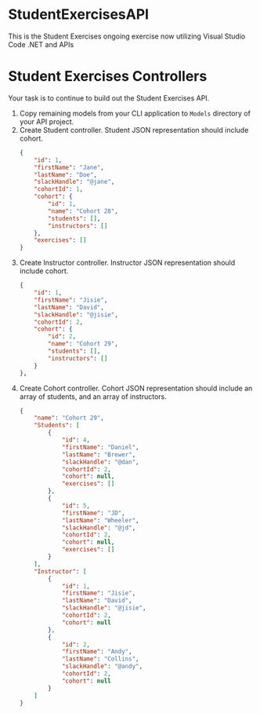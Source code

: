 # StudentExercisesAPI

This is the Student Exercises ongoing exercise now utilizing Visual Studio Code .NET and APIs

# Student Exercises Controllers

Your task is to continue to build out the Student Exercises API.

1. Copy remaining models from your CLI application to `Models` directory of your API project.
1. Create Student controller. Student JSON representation should include cohort.
    ```json
    {
        "id": 1,
        "firstName": "Jane",
        "lastName": "Doe",
        "slackHandle": "@jane",
        "cohortId": 1,
        "cohort": {
            "id": 1,
            "name": "Cohort 28",
            "students": [],
            "instructors": []
        },
        "exercises": []
    }
    ```
1. Create Instructor controller. Instructor JSON representation should include cohort.
    ```json
    {
        "id": 1,
        "firstName": "Jisie",
        "lastName": "David",
        "slackHandle": "@jisie",
        "cohortId": 2,
        "cohort": {
            "id": 2,
            "name": "Cohort 29",
            "students": [],
            "instructors": []
        }
    },
    ```
1. Create Cohort controller. Cohort JSON representation should include an array of students, and an array of instructors.
    ```json
    {
        "name": "Cohort 29",
        "Students": [
            {
                "id": 4,
                "firstName": "Daniel",
                "lastName": "Brewer",
                "slackHandle": "@dan",
                "cohortId": 2,
                "cohort": null,
                "exercises": []
            },
            {
                "id": 5,
                "firstName": "JD",
                "lastName": "Wheeler",
                "slackHandle": "@jd",
                "cohortId": 2,
                "cohort": null,
                "exercises": []
            }
        ],
        "Instructor": [
            {
                "id": 1,
                "firstName": "Jisie",
                "lastName": "David",
                "slackHandle": "@jisie",
                "cohortId": 2,
                "cohort": null
            },
            {
                "id": 2,
                "firstName": "Andy",
                "lastName": "Collins",
                "slackHandle": "@andy",
                "cohortId": 2,
                "cohort": null
            }
        ]
    }
    ```

